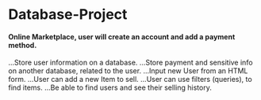 
# Database-Project

#### Online Marketplace, user will create an account and add a payment method.

...Store user information on a database.
...Store payment and sensitive info on another database, related to the user.
...Input new User from an HTML form.
...User can add a new Item to sell.
...User can use filters (queries), to find items.
...Be able to find users and see their selling history.